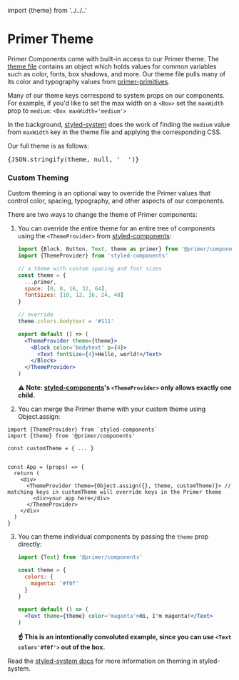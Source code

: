 import {theme} from '../../..'

# Primer Theme

Primer Components come with built-in access to our Primer theme. The [theme file](https://github.com/primer/components/blob/master/src/theme.js) contains an object which holds values
for common variables such as color, fonts, box shadows, and more. Our theme file pulls many of its color and typography values from [primer-primitives](https://github.com/primer/primer-primitives).

Many of our theme keys correspond to system props on our components. For example, if you'd like to set the max width on a `<Box>` set the `maxWidth` prop to `medium`:
`<Box maxWidth='medium'>`

In the background, [styled-system](https://github.com/jxnblk/styled-system) does the work of finding the `medium` value from `maxWidth` key in the theme file and applying the corresponding CSS.

Our full theme is as follows:

<pre>{JSON.stringify(theme, null, '  ')}</pre>


### Custom Theming
Custom theming is an optional way to override the Primer values that control color, spacing, typography, and other aspects of our components.

There are two ways to change the theme of Primer components:

1. You can override the entire theme for an entire tree of components using the `<ThemeProvider>` from [styled-components]:

    ```jsx
    import {Block, Button, Text, theme as primer} from '@primer/components'
    import {ThemeProvider} from 'styled-components'

    // a theme with custom spacing and font sizes
    const theme = {
      ...primer,
      space: [0, 8, 16, 32, 64],
      fontSizes: [10, 12, 16, 24, 48]
    }

    // override
    theme.colors.bodytext = '#111'

    export default () => (
      <ThemeProvider theme={theme}>
        <Block color='bodytext' p={4}>
          <Text fontSize={4}>Hello, world!</Text>
        </Block>
      </ThemeProvider>
    )
    ```

    **⚠️ Note: [styled-components]'s `<ThemeProvider>` only allows exactly one child.**
2. You can merge the Primer theme with your custom theme using Object.assign:

```
import {ThemeProvider} from `styled-components`
import {theme} from '@primer/components'

const customTheme = { ... }


const App = (props) => {
  return (
    <div>
      <ThemeProvider theme={Object.assign({}, theme, customTheme)}> // matching keys in customTheme will override keys in the Primer theme
        <div>your app here</div>
      </ThemeProvider>
    </div>
  )
}
```

3. You can theme individual components by passing the `theme` prop directly:

    ```jsx
    import {Text} from '@primer/components'

    const theme = {
      colors: {
        magenta: '#f0f'
      }
    }

    export default () => (
      <Text theme={theme} color='magenta'>Hi, I'm magenta!</Text>
    )
    ```

    **☝️ This is an intentionally convoluted example, since you can use `<Text color='#f0f'>` out of the box.**


Read the [styled-system docs](http://jxnblk.com/styled-system/getting-started#theming) for more information on theming in styled-system.

[styled-components]: https://styled-components.com/
